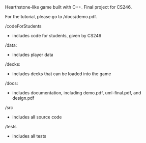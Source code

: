 Hearthstone-like game built with C++. Final project for CS246.

For the tutorial, please go to /docs/demo.pdf.

/codeForStudents
- includes code for students, given by CS246

/data:
- includes player data

/decks:
- includes decks that can be loaded into the game

/docs:
- includes documentation, including demo.pdf, uml-final.pdf, and design.pdf

/src
- includes all source code

/tests
- includes all tests

